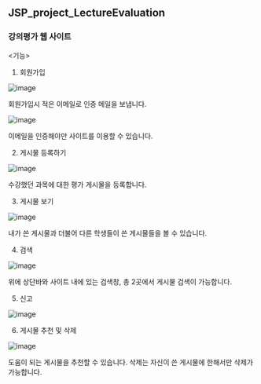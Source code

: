 ## JSP_project_LectureEvaluation
### 강의평가 웹 사이트

<기능>

1. 회원가입

![image](https://user-images.githubusercontent.com/38427658/54915373-4b356a00-4f3a-11e9-98de-139738919ba3.png)

회원가입시 적은 이메일로 인증 메일을 보냅니다.

![image](https://user-images.githubusercontent.com/38427658/54985402-15ed5280-4ff4-11e9-9a15-f1af89ee014f.png)

이메일을 인증해야만 사이트를 이용할 수 있습니다.

2. 게시물 등록하기

![image](https://user-images.githubusercontent.com/38427658/54986729-85fcd800-4ff6-11e9-879a-e4ba3c0e76df.png)

수강했던 과목에 대한 평가 게시물을 등록합니다.

3. 게시물 보기

![image](https://user-images.githubusercontent.com/38427658/54986792-a5940080-4ff6-11e9-8cbd-388999e1fa80.png)

내가 쓴 게시물과 더불어 다른 학생들이 쓴 게시물들을 볼 수 있습니다.

4. 검색

![image](https://user-images.githubusercontent.com/38427658/55002259-a0947880-5019-11e9-9043-1b589463afd5.png)

위에 상단바와 사이트 내에 있는 검색창, 총 2곳에서 게시물 검색이 가능합니다.

5. 신고

![image](https://user-images.githubusercontent.com/38427658/55002386-dafe1580-5019-11e9-9b5a-1fce4087b73d.png)

6. 게시물 추천 및 삭제

![image](https://user-images.githubusercontent.com/38427658/55005306-164f1300-501f-11e9-93d8-670b3bfbf0cc.png)

도움이 되는 게시물을 추천할 수 있습니다. 삭제는 자신이 쓴 게시물에 한해서만 삭제가 가능합니다.